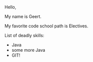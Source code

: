 Hello,

My name is Geert.

My favorite code school path is Electives.

List of deadly skills:
* Java
* some more Java
* GIT!
